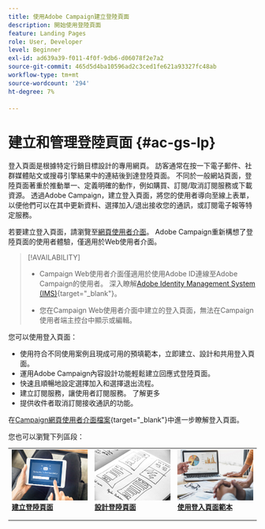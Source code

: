 ```yaml
---
title: 使用Adobe Campaign建立登陸頁面
description: 開始使用登陸頁面
feature: Landing Pages
role: User, Developer
level: Beginner
exl-id: ad639a39-f011-4f0f-9db6-d06078f2e7a2
source-git-commit: 465d5d4ba10596ad2c3ced1fe621a93327fc48ab
workflow-type: tm+mt
source-wordcount: '294'
ht-degree: 7%

---
```


# 建立和管理登陸頁面 {#ac-gs-lp}

登入頁面是根據特定行銷目標設計的專用網頁。 訪客通常在按一下電子郵件、社群媒體貼文或搜尋引擎結果中的連結後到達登陸頁面。 不同於一般網站頁面，登陸頁面著重於推動單一、定義明確的動作，例如購買、訂閱/取消訂閱服務或下載資源。 透過Adobe Campaign，建立登入頁面，將您的使用者導向至線上表單，以便他們可以在其中更新資料、選擇加入/退出接收您的通訊，或訂閱電子報等特定服務。

若要建立登入頁面，請瀏覽至[網頁使用者介面](../start/campaign-ui.md#campaign-web-user-interface-ac-web-ui)。 Adobe Campaign重新構想了登陸頁面的使用者體驗，僅適用於Web使用者介面。

>[!AVAILABILITY]
>
>* Campaign Web使用者介面僅適用於使用Adobe ID連線至Adobe Campaign的使用者。 深入瞭解[Adobe Identity Management System (IMS)](https://helpx.adobe.com/tw/enterprise/using/identity.html){target="_blank"}。
>
>* 您在Campaign Web使用者介面中建立的登入頁面，無法在Campaign使用者端主控台中顯示或編輯。
>

您可以使用登入頁面：

* 使用符合不同使用案例且現成可用的預填範本，立即建立、設計和共用登入頁面。
* 運用Adobe Campaign內容設計功能輕鬆建立回應式登陸頁面。
* 快速且順暢地設定選擇加入和選擇退出流程。
* 建立訂閱服務，讓使用者訂閱服務。 了解更多
* 提供收件者取消訂閱接收通訊的功能。


在[Campaign網頁使用者介面檔案](https://experienceleague.adobe.com/en/docs/campaign-web/v8/landing-pages/get-started-lp){target="_blank"}中進一步瞭解登入頁面。

您也可以瀏覽下列區段：

<table style="table-layout:fixed"><tr style="border: 0;">
<td>
<a href="https://experienceleague.adobe.com/en/docs/campaign-web/v8/landing-pages/create-lp">
<img alt="銷售機會" src="assets/do-not-localize/lp-subscription.jpeg">
</a>
<div><a href="https://experienceleague.adobe.com/en/docs/campaign-web/v8/landing-pages/create-lp"><strong>建立登陸頁面</strong>
</div>
<p>
</td>
<td>
<a href="https://experienceleague.adobe.com/en/docs/campaign-web/v8/landing-pages/lp-content">
<img alt="驗證" src="assets/do-not-localize//lp-design.jpg">
</a>
<div>
<a href="https://experienceleague.adobe.com/en/docs/campaign-web/v8/landing-pages/lp-content"><strong>設計登陸頁面</strong></a>
</div>
<p>
</td>
<td>
<a href="https://experienceleague.adobe.com/en/docs/campaign-web/v8/landing-pages/lp-templates">
<img alt="驗證" src="assets/do-not-localize/lp-reporting.jpg">
</a>
<div>
<a href="https://experienceleague.adobe.com/en/docs/campaign-web/v8/landing-pages/lp-templates"><strong>使用登入頁面範本</strong></a>
</div>
<p>
</td>
</tr></table>
